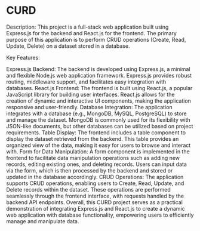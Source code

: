 # CURD
Description:
This project is a full-stack web application built using Express.js for the backend and React.js for the frontend. The primary purpose of this application is to perform CRUD operations (Create, Read, Update, Delete) on a dataset stored in a database.

Key Features:

Express.js Backend: The backend is developed using Express.js, a minimal and flexible Node.js web application framework. Express.js provides robust routing, middleware support, and facilitates easy integration with databases.
React.js Frontend: The frontend is built using React.js, a popular JavaScript library for building user interfaces. React.js allows for the creation of dynamic and interactive UI components, making the application responsive and user-friendly.
Database Integration: The application integrates with a database (e.g., MongoDB, MySQL, PostgreSQL) to store and manage the dataset. MongoDB is commonly used for its flexibility with JSON-like documents, but other databases can be utilized based on project requirements.
Table Display: The frontend includes a table component to display the dataset retrieved from the backend. This table provides an organized view of the data, making it easy for users to browse and interact with.
Form for Data Manipulation: A form component is implemented in the frontend to facilitate data manipulation operations such as adding new records, editing existing ones, and deleting records. Users can input data via the form, which is then processed by the backend and stored or updated in the database accordingly.
CRUD Operations: The application supports CRUD operations, enabling users to Create, Read, Update, and Delete records within the dataset. These operations are performed seamlessly through the frontend interface, with requests handled by the backend API endpoints.
Overall, this CURD project serves as a practical demonstration of integrating Express.js and React.js to create a dynamic web application with database functionality, empowering users to efficiently manage and manipulate data.
